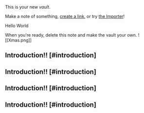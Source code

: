 This is your new *vault*.

Make a note of something, [create a link](<./create a link.mdx>), or try [the Importer](https://help.obsidian.md/Plugins/Importer)!

<Card href="/docs/headless">Hello World</Card>

When you're ready, delete this note and make the vault your own.
!\[\[Xmas.png]]

## Introduction!! \[#introduction]

## Introduction!! \[#introduction]

## Introduction!! \[#introduction]

## Introduction!! \[#introduction]
